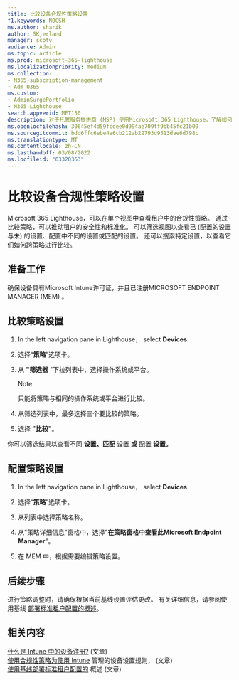 ```yaml
---
title: 比较设备合规性策略设置
f1.keywords: NOCSH
ms.author: sharik
author: SKjerland
manager: scotv
audience: Admin
ms.topic: article
ms.prod: microsoft-365-lighthouse
ms.localizationpriority: medium
ms.collection:
- M365-subscription-management
- Adm_O365
ms.custom:
- AdminSurgePortfolio
- M365-Lighthouse
search.appverid: MET150
description: 对于托管服务提供商 (MSP) 使用Microsoft 365 Lighthouse，了解如何比较设备合规性策略设置。
ms.openlocfilehash: 30645ef4d59fcdee0d994ae709ff9bb45fc21b09
ms.sourcegitcommit: bdd6ffc6ebe4e6cb212ab22793d9513dae6d798c
ms.translationtype: MT
ms.contentlocale: zh-CN
ms.lasthandoff: 03/08/2022
ms.locfileid: "63320363"
---
```

# <a name="compare-device-compliance-policy-settings"></a>比较设备合规性策略设置

Microsoft 365 Lighthouse，可以在单个视图中查看租户中的合规性策略。 通过比较策略，可以推动租户的安全性和标准化。 可以筛选视图以查看已 (配置的设置与未) 的设置、配置中不同的设置或匹配的设置。 还可以搜索特定设置，以查看它们如何跨策略进行比较。

## <a name="before-you-begin"></a>准备工作

确保设备具有Microsoft Intune许可证，并且已注册MICROSOFT ENDPOINT MANAGER (MEM) 。

## <a name="compare-policy-settings"></a>比较策略设置

1. In the left navigation pane in Lighthouse， select **Devices**.

2. 选择“**策略**”选项卡。

3. 从 **"筛选器** "下拉列表中，选择操作系统或平台。

   > [!NOTE]
   > 只能将策略与相同的操作系统或平台进行比较。

4. 从筛选列表中，最多选择三个要比较的策略。

5. 选择 **"比较"**。

你可以筛选结果以查看不同 **设置、匹配** 设置 **或** 配置 **设置。**

## <a name="configure-a-policy-setting"></a>配置策略设置

1. In the left navigation pane in Lighthouse， select **Devices**.

2. 选择“**策略**”选项卡。

3. 从列表中选择策略名称。

4. 从"策略详细信息"窗格中，选择"**在策略窗格中查看此Microsoft Endpoint Manager**"。

5. 在 MEM 中，根据需要编辑策略设置。

## <a name="next-steps"></a>后续步骤

进行策略调整时，请确保根据当前基线设置评估更改。 有关详细信息，请参阅使用基线 [部署标准租户配置的概述](m365-lighthouse-deploy-standard-tenant-configurations-overview.md)。

## <a name="related-content"></a>相关内容

[什么是 Intune 中的设备注册?](/mem/intune/enrollment/device-enrollment)  (文章)   
[使用合规性策略为使用 Intune](/mem/intune/protect/device-compliance-get-started) 管理的设备设置规则， (文章)   
[使用基线部署标准租户配置的](m365-lighthouse-deploy-standard-tenant-configurations-overview.md) 概述 (文章) 
